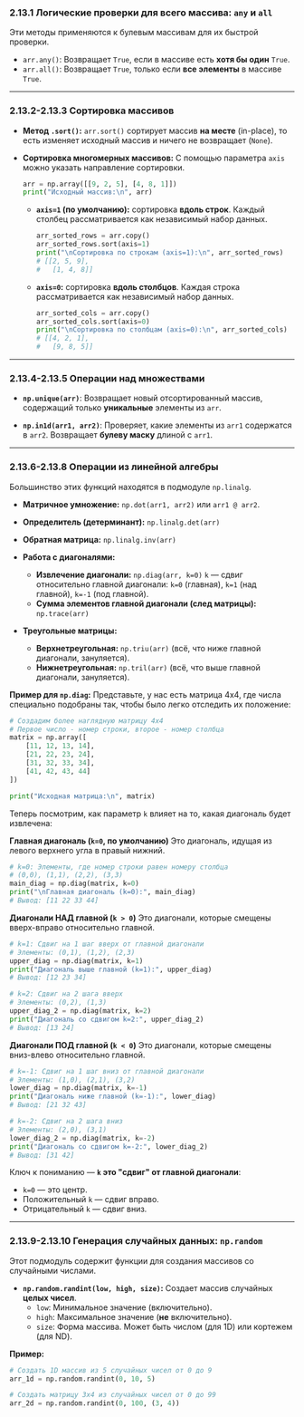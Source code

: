 ### 2.13.1 Логические проверки для всего массива: `any` и `all`

Эти методы применяются к булевым массивам для их быстрой проверки.

*   `arr.any()`: Возвращает `True`, если в массиве есть **хотя бы один** `True`.
*   `arr.all()`: Возвращает `True`, только если **все элементы** в массиве `True`.

---

### 2.13.2-2.13.3 Сортировка массивов

*   **Метод `.sort()`:**
    `arr.sort()` сортирует массив **на месте** (in-place), то есть изменяет исходный массив и ничего не возвращает (`None`).

*   **Сортировка многомерных массивов:**
    С помощью параметра `axis` можно указать направление сортировки.
    ```python
    arr = np.array([[9, 2, 5], [4, 8, 1]])
    print("Исходный массив:\n", arr)
    ```
    *   **`axis=1` (по умолчанию):** сортировка **вдоль строк**. Каждый столбец рассматривается как независимый набор данных.
        ```python
        arr_sorted_rows = arr.copy()
        arr_sorted_rows.sort(axis=1)
        print("\nСортировка по строкам (axis=1):\n", arr_sorted_rows)
        # [[2, 5, 9], 
        #   [1, 4, 8]]
        ```
    *   **`axis=0`:** сортировка **вдоль столбцов**. Каждая строка рассматривается как независимый набор данных.
        ```python
        arr_sorted_cols = arr.copy()
        arr_sorted_cols.sort(axis=0)
        print("\nСортировка по столбцам (axis=0):\n", arr_sorted_cols)
        # [[4, 2, 1], 
        #   [9, 8, 5]]
        ```

---

### 2.13.4-2.13.5 Операции над множествами

*   **`np.unique(arr)`**: Возвращает новый отсортированный массив, содержащий только **уникальные** элементы из `arr`.

*   **`np.in1d(arr1, arr2)`**: Проверяет, какие элементы из `arr1` содержатся в `arr2`. Возвращает **булеву маску** длиной с `arr1`.

---

### 2.13.6-2.13.8 Операции из линейной алгебры

Большинство этих функций находятся в подмодуле `np.linalg`.

*   **Матричное умножение:** `np.dot(arr1, arr2)` или `arr1 @ arr2`.
*   **Определитель (детерминант):** `np.linalg.det(arr)`
*   **Обратная матрица:** `np.linalg.inv(arr)`

*   **Работа с диагоналями:**
    *   **Извлечение диагонали:** `np.diag(arr, k=0)`
        `k` — сдвиг относительно главной диагонали: `k=0` (главная), `k=1` (над главной), `k=-1` (под главной).
    *   **Сумма элементов главной диагонали (след матрицы):** `np.trace(arr)`

*   **Треугольные матрицы:**
    *   **Верхнетреугольная:** `np.triu(arr)` (всё, что ниже главной диагонали, зануляется).
    *   **Нижнетреугольная:** `np.tril(arr)` (всё, что выше главной диагонали, зануляется).

**Пример для `np.diag`:**
Представьте, у нас есть матрица 4x4, где числа специально подобраны так, чтобы было легко отследить их положение:

```python
# Создадим более наглядную матрицу 4x4
# Первое число - номер строки, второе - номер столбца
matrix = np.array([
    [11, 12, 13, 14],  
    [21, 22, 23, 24],  
    [31, 32, 33, 34],  
    [41, 42, 43, 44]   
])

print("Исходная матрица:\n", matrix)
```

Теперь посмотрим, как параметр `k` влияет на то, какая диагональ будет извлечена:

**Главная диагональ (`k=0`, по умолчанию)**
Это диагональ, идущая из левого верхнего угла в правый нижний.

```python
# k=0: Элементы, где номер строки равен номеру столбца
# (0,0), (1,1), (2,2), (3,3)
main_diag = np.diag(matrix, k=0)
print("\nГлавная диагональ (k=0):", main_diag)
# Вывод: [11 22 33 44]
```

**Диагонали НАД главной (`k > 0`)**
Это диагонали, которые смещены вверх-вправо относительно главной.

```python
# k=1: Сдвиг на 1 шаг вверх от главной диагонали
# Элементы: (0,1), (1,2), (2,3)
upper_diag = np.diag(matrix, k=1)
print("Диагональ выше главной (k=1):", upper_diag)
# Вывод: [12 23 34]

# k=2: Сдвиг на 2 шага вверх
# Элементы: (0,2), (1,3)
upper_diag_2 = np.diag(matrix, k=2)
print("Диагональ со сдвигом k=2:", upper_diag_2)
# Вывод: [13 24]
```

**Диагонали ПОД главной (`k < 0`)**
Это диагонали, которые смещены вниз-влево относительно главной.

```python
# k=-1: Сдвиг на 1 шаг вниз от главной диагонали
# Элементы: (1,0), (2,1), (3,2)
lower_diag = np.diag(matrix, k=-1)
print("Диагональ ниже главной (k=-1):", lower_diag)
# Вывод: [21 32 43]

# k=-2: Сдвиг на 2 шага вниз
# Элементы: (2,0), (3,1)
lower_diag_2 = np.diag(matrix, k=-2)
print("Диагональ со сдвигом k=-2:", lower_diag_2)
# Вывод: [31 42]
```

Ключ к пониманию — **`k` это "сдвиг" от главной диагонали**:
*   `k=0` — это центр.
*   Положительный `k` — сдвиг вправо.
*   Отрицательный `k` — сдвиг вниз.

---

### 2.13.9-2.13.10 Генерация случайных данных: `np.random`

Этот подмодуль содержит функции для создания массивов со случайными числами.

*   **`np.random.randint(low, high, size)`:**
    Создает массив случайных **целых чисел**.
    *   `low`: Минимальное значение (включительно).
    *   `high`: Максимальное значение (**не** включительно).
    *   `size`: Форма массива. Может быть числом (для 1D) или кортежем (для ND).

**Пример:**
```python
# Создать 1D массив из 5 случайных чисел от 0 до 9
arr_1d = np.random.randint(0, 10, 5)

# Создать матрицу 3x4 из случайных чисел от 0 до 99
arr_2d = np.random.randint(0, 100, (3, 4))
```
